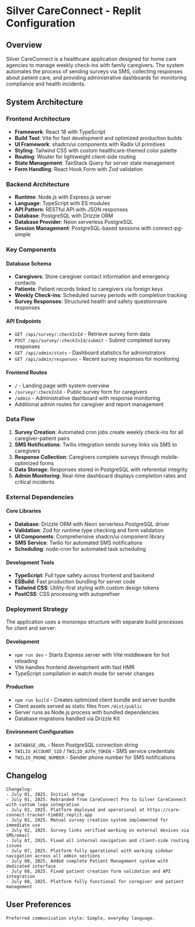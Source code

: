 # Silver CareConnect - Replit Configuration

## Overview

Silver CareConnect is a healthcare application designed for home care agencies to manage weekly check-ins with family caregivers. The system automates the process of sending surveys via SMS, collecting responses about patient care, and providing administrative dashboards for monitoring compliance and health incidents.

## System Architecture

### Frontend Architecture
- **Framework**: React 18 with TypeScript
- **Build Tool**: Vite for fast development and optimized production builds
- **UI Framework**: shadcn/ui components with Radix UI primitives
- **Styling**: Tailwind CSS with custom healthcare-themed color palette
- **Routing**: Wouter for lightweight client-side routing
- **State Management**: TanStack Query for server state management
- **Form Handling**: React Hook Form with Zod validation

### Backend Architecture
- **Runtime**: Node.js with Express.js server
- **Language**: TypeScript with ES modules
- **API Pattern**: RESTful API with JSON responses
- **Database**: PostgreSQL with Drizzle ORM
- **Database Provider**: Neon serverless PostgreSQL
- **Session Management**: PostgreSQL-based sessions with connect-pg-simple

### Key Components

#### Database Schema
- **Caregivers**: Store caregiver contact information and emergency contacts
- **Patients**: Patient records linked to caregivers via foreign keys
- **Weekly Check-ins**: Scheduled survey periods with completion tracking
- **Survey Responses**: Structured health and safety questionnaire responses

#### API Endpoints
- `GET /api/survey/:checkInId` - Retrieve survey form data
- `POST /api/survey/:checkInId/submit` - Submit completed survey responses
- `GET /api/admin/stats` - Dashboard statistics for administrators
- `GET /api/admin/responses` - Recent survey responses for monitoring

#### Frontend Routes
- `/` - Landing page with system overview
- `/survey/:checkInId` - Public survey form for caregivers
- `/admin` - Administrative dashboard with response monitoring
- Additional admin routes for caregiver and report management

### Data Flow

1. **Survey Creation**: Automated cron jobs create weekly check-ins for all caregiver-patient pairs
2. **SMS Notifications**: Twilio integration sends survey links via SMS to caregivers
3. **Response Collection**: Caregivers complete surveys through mobile-optimized forms
4. **Data Storage**: Responses stored in PostgreSQL with referential integrity
5. **Admin Monitoring**: Real-time dashboard displays completion rates and critical incidents

### External Dependencies

#### Core Libraries
- **Database**: Drizzle ORM with Neon serverless PostgreSQL driver
- **Validation**: Zod for runtime type checking and form validation
- **UI Components**: Comprehensive shadcn/ui component library
- **SMS Service**: Twilio for automated SMS notifications
- **Scheduling**: node-cron for automated task scheduling

#### Development Tools
- **TypeScript**: Full type safety across frontend and backend
- **ESBuild**: Fast production bundling for server code
- **Tailwind CSS**: Utility-first styling with custom design tokens
- **PostCSS**: CSS processing with autoprefixer

### Deployment Strategy

The application uses a monorepo structure with separate build processes for client and server:

#### Development
- `npm run dev` - Starts Express server with Vite middleware for hot reloading
- Vite handles frontend development with fast HMR
- TypeScript compilation in watch mode for server changes

#### Production
- `npm run build` - Creates optimized client bundle and server bundle
- Client assets served as static files from `/dist/public`
- Server runs as Node.js process with bundled dependencies
- Database migrations handled via Drizzle Kit

#### Environment Configuration
- `DATABASE_URL` - Neon PostgreSQL connection string
- `TWILIO_ACCOUNT_SID` / `TWILIO_AUTH_TOKEN` - SMS service credentials
- `TWILIO_PHONE_NUMBER` - Sender phone number for SMS notifications

## Changelog
```
Changelog:
- July 01, 2025. Initial setup
- July 01, 2025. Rebranded from CareConnect Pro to Silver CareConnect with custom logo integration
- July 02, 2025. Platform deployed and operational at https://care-connect-tracker-tim692.replit.app
- July 02, 2025. Manual survey creation system implemented for immediate use
- July 02, 2025. Survey links verified working on external devices via SMS/email
- July 07, 2025. Fixed all internal navigation and client-side routing issues
- July 07, 2025. Platform fully operational with working sidebar navigation across all admin sections
- July 08, 2025. Added complete Patient Management system with dedicated interface
- July 08, 2025. Fixed patient creation form validation and API integration
- July 08, 2025. Platform fully functional for caregiver and patient management
```

## User Preferences
```
Preferred communication style: Simple, everyday language.
```